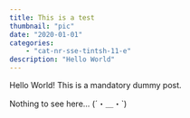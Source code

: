 ```yaml
---
title: This is a test
thumbnail: "pic"
date: "2020-01-01"
categories:
    - "cat-nr-sse-tintsh-11-e"
description: "Hello World"
---
```


Hello World! This is a mandatory dummy post.

Nothing to see here... (´・＿・`)
